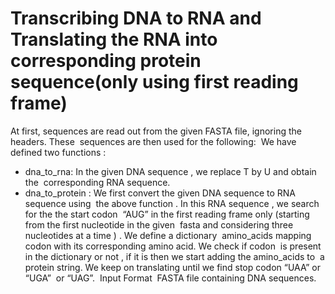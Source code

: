 # Transcribing DNA to RNA and Translating the RNA into corresponding protein  sequence(only using first reading frame)

At first, sequences are read out from the given FASTA file, ignoring the headers. These  sequences are then used for the following: 
We have defined two functions : 
-  dna_to_rna: In the given DNA sequence , we replace T by U and obtain the  corresponding RNA sequence. 
-  dna_to_protein : We first convert the given DNA sequence to RNA sequence using  the above function . In this RNA sequence , we search for the the start codon  “AUG” in the first reading frame only (starting from the first nucleotide in the given  fasta and considering three nucleotides at a time ) . We define a dictionary  amino_acids mapping codon with its corresponding amino acid. We check if codon  is present in the dictionary or not , if it is then we start adding the amino_acids to  a protein string. We keep on translating until we find stop codon “UAA” or “UGA”  or “UAG”. 
Input Format  FASTA file containing DNA sequences. 
